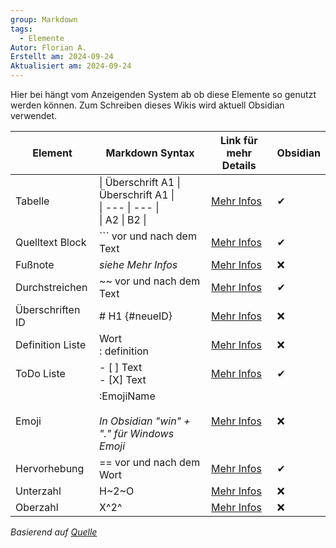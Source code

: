 ```yaml
---
group: Markdown
tags:
  - Elemente
Autor: Florian A.
Erstellt am: 2024-09-24
Aktualisiert am: 2024-09-24
---
```

Hier bei hängt vom Anzeigenden System ab ob diese Elemente so genutzt werden können.
Zum Schreiben dieses Wikis wird aktuell Obsidian verwendet.

| Element          | Markdown Syntax                                                               | Link für mehr Details                                                         | Obsidian |
| ---------------- | ----------------------------------------------------------------------------- | ----------------------------------------------------------------------------- | -------- |
| Tabelle          | \| Überschrift A1 \| Überschrift A1 \|<br>\| ---  \| --- \|<br>\| A2 \| B2 \| | [Mehr Infos](https://www.markdownguide.org/basic-syntax/#tables)              | ✔        |
| Quelltext Block  | ``` vor und nach dem Text                                                     | [Mehr Infos](https://www.markdownguide.org/basic-syntax/#fenced-code-blocks)  | ✔        |
| Fußnote          | *siehe Mehr Infos*                                                            | [Mehr Infos](https://www.markdownguide.org/basic-syntax/#footnotes)           | ❌        |
| Durchstreichen   | ~~ vor und nach dem Text                                                      | [Mehr Infos](https://www.markdownguide.org/basic-syntax/#footnotes)           | ✔        |
| Überschriften ID | # H1 {#neueID}                                                                | [Mehr Infos](https://www.markdownguide.org/basic-syntax/#ordered-lists)       | ❌        |
| Definition Liste | Wort<br>: definition                                                          | [Mehr Infos](https://www.markdownguide.org/extended-syntax/#definition-lists) | ❌        |
| ToDo Liste       | - [ ] Text<br>- [X] Text                                                      | [Mehr Infos](https://www.markdownguide.org/extended-syntax/#task-lists)       | ✔        |
| Emoji            | :EmojiName<br><br>*In Obsidian "win" + "." für Windows Emoji*                 | [Mehr Infos](https://www.markdownguide.org/extended-syntax/#emoji)            | ❌        |
| Hervorhebung     | == vor und nach dem Wort                                                      | [Mehr Infos](https://www.markdownguide.org/extended-syntax/#highlight)        | ✔        |
| Unterzahl        | H~2~O                                                                         | [Mehr Infos](https://www.markdownguide.org/extended-syntax/#subscript)        | ❌        |
| Oberzahl         | X^2^                                                                          | [Mehr Infos](https://www.markdownguide.org/extended-syntax/#superscript)      | ❌        |

*Basierend auf [Quelle](https://www.markdownguide.org/cheat-sheet/#extended-syntax)*

